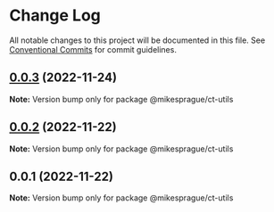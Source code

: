 # Change Log

All notable changes to this project will be documented in this file.
See [Conventional Commits](https://conventionalcommits.org) for commit guidelines.

## [0.0.3](https://github.com/mikesprague/packages/compare/@mikesprague/ct-utils@0.0.2...@mikesprague/ct-utils@0.0.3) (2022-11-24)

**Note:** Version bump only for package @mikesprague/ct-utils

## [0.0.2](https://github.com/mikesprague/packages/compare/@mikesprague/ct-utils@0.0.1...@mikesprague/ct-utils@0.0.2) (2022-11-22)

**Note:** Version bump only for package @mikesprague/ct-utils

## 0.0.1 (2022-11-22)

**Note:** Version bump only for package @mikesprague/ct-utils

